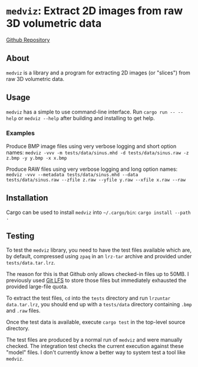 # `medviz`: Extract 2D images from raw 3D volumetric data

[Github Repository](https://github.com/fredmorcos/medviz)

## About

`medviz` is a library and a program for extracting 2D images (or
"slices") from raw 3D volumetric data.

## Usage

`medviz` has a simple to use command-line interface. Run `cargo run --
--help` or `medviz --help` after building and installing to get help.

### Examples

Produce BMP image files using very verbose logging and short option
names: `medviz -vvv -m tests/data/sinus.mhd -d tests/data/sinus.raw -z
z.bmp -y y.bmp -x x.bmp`

Produce RAW files using very verbose logging and long option names:
`medviz -vvv --metadata tests/data/sinus.mhd --data
tests/data/sinus.raw --zfile z.raw --yfile y.raw --xfile x.raw --raw`

## Installation

Cargo can be used to install `medviz` into `~/.cargo/bin`: `cargo
install --path .`

## Testing

To test the `medviz` library, you need to have the test files
available which are, by default, compressed using `zpaq` in an
`lrz-tar` archive and provided under `tests/data.tar.lrz`.

The reason for this is that Github only allows checked-in files up to
50MB. I previously used [Git LFS](https://git-lfs.github.com) to store
those files but immediately exhausted the provided large-file quota.

To extract the test files, `cd` into the `tests` directory and run
`lrzuntar data.tar.lrz`, you should end up with a `tests/data`
directory containing `.bmp` and `.raw` files.

Once the test data is available, execute `cargo test` in the top-level
source directory.

The test files are produced by a normal run of `medviz` and were
manually checked. The integration test checks the current execution
against these "model" files. I don't currently know a better way to
system test a tool like `medviz`.

